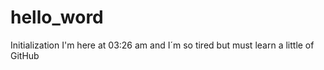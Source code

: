 # hello_word
Initialization
I'm here at 03:26 am and I´m so tired
but must learn a little of GitHub
